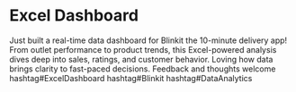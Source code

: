 # Excel Dashboard
Just built a real-time data dashboard for Blinkit the 10-minute delivery app! From outlet performance to product trends, this Excel-powered analysis dives deep into sales, ratings, and customer behavior. Loving how data brings clarity to fast-paced decisions. Feedback and thoughts welcome hashtag#ExcelDashboard hashtag#Blinkit hashtag#DataAnalytics
